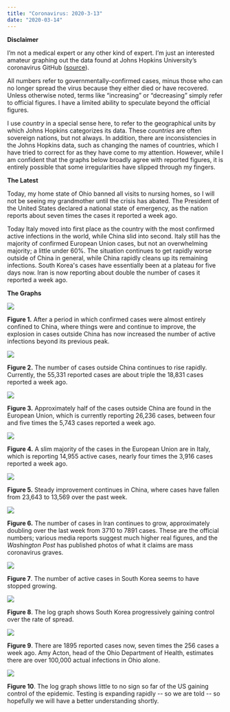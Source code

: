 ```yaml
---
title: "Coronavirus: 2020-3-13"
date: "2020-03-14"
---
```


**Disclaimer**

I’m not a medical expert or any other kind of expert. I’m just an interested amateur graphing out the data found at Johns Hopkins University’s coronavirus GitHub ([source](https://github.com/CSSEGISandData/COVID-19/tree/master/csse_covid_19_data/csse_covid_19_daily_reports)).

All numbers refer to governmentally-confirmed cases, minus those who can no longer spread the virus because they either died or have recovered. Unless otherwise noted, terms like “increasing” or “decreasing” simply refer to official figures. I have a limited ability to speculate beyond the official figures.

I use _country_ in a special sense here, to refer to the geographical units by which Johns Hopkins categorizes its data. These _countries_ are often sovereign nations, but not always. In addition, there are inconsistencies in the Johns Hopkins data, such as changing the names of countries, which I have tried to correct for as they have come to my attention. However, while I am confident that the graphs below broadly agree with reported figures, it is entirely possible that some irregularities have slipped through my fingers.

**The Latest**

Today, my home state of Ohio banned all visits to nursing homes, so I will not be seeing my grandmother until the crisis has abated. The President of the United States declared a national state of emergency, as the nation reports about seven times the cases it reported a week ago.

Today Italy moved into first place as the country with the most confirmed active infections in the world, while China slid into second. Italy still has the majority of confirmed European Union cases, but not an overwhelming majority; a little under 60%. The situation continues to get rapidly worse outside of China in general, while China rapidly cleans up its remaining infections. South Korea's cases have essentially been at a plateau for five days now. Iran is now reporting about double the number of cases it reported a week ago.

**The Graphs**

![](../../i/5w.png)

**Figure 1.** After a period in which confirmed cases were almost entirely confined to China, where things were and continue to improve, the explosion in cases outside China has now increased the number of active infections beyond its previous peak.

![](../../i/5x.png)

**Figure 2.** The number of cases outside China continues to rise rapidly. Currently, the 55,331 reported cases are about triple the 18,831 cases reported a week ago.

![](../../i/5y.png)

**Figure 3.** Approximately half of the cases outside China are found in the European Union, which is currently reporting 26,236 cases, between four and five times the 5,743 cases reported a week ago.

![](../../i/5z.png)

**Figure 4.** A slim majority of the cases in the European Union are in Italy, which is reporting 14,955 active cases, nearly four times the 3,916 cases reported a week ago.

![](../../i/6a.png)

**Figure 5.** Steady improvement continues in China, where cases have fallen from 23,643 to 13,569 over the past week.

![](../../i/6b.png)

**Figure 6.** The number of cases in Iran continues to grow, approximately doubling over the last week from 3710 to 7891 cases. These are the official numbers; various media reports suggest much higher real figures, and the _Washington Post_ has published photos of what it claims are mass coronavirus graves.

![](../../i/6c.png)

**Figure 7**. The number of active cases in South Korea seems to have stopped growing.

![](../../i/6d.png)

**Figure 8**. The log graph shows South Korea progressively gaining control over the rate of spread.

![](../../i/6e.png)

**Figure 9**. There are 1895 reported cases now, seven times the 256 cases a week ago. Amy Acton, head of the Ohio Department of Health, estimates there are over 100,000 actual infections in Ohio alone.

![](../../i/6f.png)

**Figure 10**. The log graph shows little to no sign so far of the US gaining control of the epidemic. Testing is expanding rapidly -- so we are told -- so hopefully we will have a better understanding shortly.
